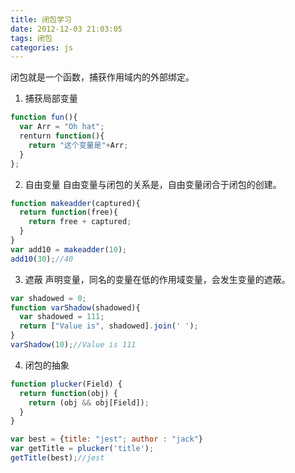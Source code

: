 ```yaml
---
title: 闭包学习
date: 2012-12-03 21:03:05
tags: 闭包
categories: js
---
```


闭包就是一个函数，捕获作用域内的外部绑定。

<!-- more -->

1. 捕获局部变量

```JavaScript
function fun(){
  var Arr = "Oh hat";
  renturn function(){
    return "这个变量是"+Arr;
  }
};
```

2. 自由变量
自由变量与闭包的关系是，自由变量闭合于闭包的创建。
```JavaScript
function makeadder(captured){
  return function(free){
    return free + captured;
  }
} 
var add10 = makeadder(10);
add10(30);//40
```

3. 遮蔽
声明变量，同名的变量在低的作用域变量，会发生变量的遮蔽。
```JavaScript
var shadowed = 0;
function varShadow(shadowed){
  var shadowed = 111;
  return ["Value is", shadowed].join(' ');
} 
varShadow(10);//Value is 111
```

4. 闭包的抽象
```JavaScript
function plucker(Field) {
  return function(obj) {
    return (obj && obj[Field]);
  }
} 

var best = {title: "jest"; author : "jack"}
var getTitle = plucker('title');
getTitle(best);//jest
```